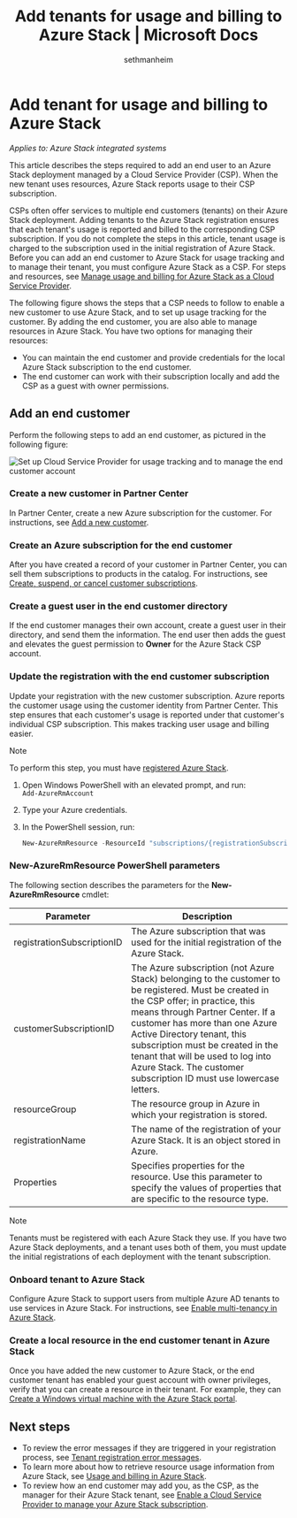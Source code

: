 ﻿---
title: Add tenants for usage and billing to Azure Stack | Microsoft Docs
description: The steps required add an end user to Azure Stack managed by a Cloud Service Provider (CSP).
services: azure-stack
documentationcenter: ''
author: sethmanheim
manager: femila
editor: ''

ms.service: azure-stack
ms.workload: na
pms.tgt_pltfrm: na
ms.devlang: na
ms.topic: article
ms.date: 05/07/2019
ms.author: sethm
ms.reviewer: alfredop
ms.lastreviewed: 05/07/2019

---

# Add tenant for usage and billing to Azure Stack

*Applies to: Azure Stack integrated systems*

This article describes the steps required to add an end user to an Azure Stack deployment managed by a Cloud Service Provider (CSP). When the new tenant uses resources, Azure Stack reports usage to their CSP subscription.

CSPs often offer services to multiple end customers (tenants) on their Azure Stack deployment. Adding tenants to the Azure Stack registration ensures that each tenant's usage is reported and billed to the corresponding CSP subscription. If you do not complete the steps in this article, tenant usage is charged to the subscription used in the initial registration of Azure Stack. Before you can add an end customer to Azure Stack for usage tracking and to manage their tenant, you must configure Azure Stack as a CSP. For steps and resources, see [Manage usage and billing for Azure Stack as a Cloud Service Provider](azure-stack-add-manage-billing-as-a-csp.md).

The following figure shows the steps that a CSP needs to follow to enable a new customer to use Azure Stack, and to set up usage tracking for the customer. By adding the end customer, you are also able to manage resources in Azure Stack. You have two options for managing their resources:

- You can maintain the end customer and provide credentials for the local Azure Stack subscription to the end customer.  
- The end customer can work with their subscription locally and add the CSP as a guest with owner permissions.  

## Add an end customer

Perform the following steps to add an end customer, as pictured in the following figure:

![Set up Cloud Service Provider for usage tracking and to manage the end customer account](media/azure-stack-csp-enable-billing-usage-tracking/process-csp-enable-billing.png)

### Create a new customer in Partner Center

In Partner Center, create a new Azure subscription for the customer. For instructions, see [Add a new customer](/partner-center/add-a-new-customer).

### Create an Azure subscription for the end customer

After you have created a record of your customer in Partner Center, you can sell them subscriptions to products in the catalog. For instructions, see [Create, suspend, or cancel customer subscriptions](/partner-center/create-a-new-subscription).

### Create a guest user in the end customer directory

If the end customer manages their own account, create a guest user in their directory, and send them the information. The end user then adds the guest and elevates the guest permission to **Owner** for the Azure Stack CSP account.

### Update the registration with the end customer subscription

Update your registration with the new customer subscription. Azure reports the customer usage using the customer identity from Partner Center. This step ensures that each customer's usage is reported under that customer's individual CSP subscription. This makes tracking user usage and billing easier.

> [!NOTE]  
> To perform this step, you must have [registered Azure Stack](azure-stack-registration.md).

1. Open Windows PowerShell with an elevated prompt, and run:  
    `Add-AzureRmAccount`
2. Type your Azure credentials.
3. In the PowerShell session, run:

   ```powershell
   New-AzureRmResource -ResourceId "subscriptions/{registrationSubscriptionId}/resourceGroups/{resourceGroup}/providers/Microsoft.AzureStack/registrations/{registrationName}/customerSubscriptions/{customerSubscriptionId}" -ApiVersion 2017-06-01 -Properties <PSObject>
   ```

### New-AzureRmResource PowerShell parameters

The following section describes the parameters for the **New-AzureRmResource** cmdlet:

| Parameter | Description |
| --- | --- |
|registrationSubscriptionID | The Azure subscription that was used for the initial registration of the Azure Stack.|
| customerSubscriptionID | The Azure subscription (not Azure Stack) belonging to the customer to be registered. Must be created in the CSP offer; in practice, this means through Partner Center. If a customer has more than one Azure Active Directory tenant, this subscription must be created in the tenant that will be used to log into Azure Stack. The customer subscription ID must use lowercase letters. |
| resourceGroup | The resource group in Azure in which your registration is stored. |
| registrationName | The name of the registration of your Azure Stack. It is an object stored in Azure. |
| Properties | Specifies properties for the resource. Use this parameter to specify the values of properties that are specific to the resource type.

> [!NOTE]  
> Tenants must be registered with each Azure Stack they use. If you have two Azure Stack deployments, and a tenant uses both of them, you must update the initial registrations of each deployment with the tenant subscription.

### Onboard tenant to Azure Stack

Configure Azure Stack to support users from multiple Azure AD tenants to use services in Azure Stack. For instructions, see [Enable multi-tenancy in Azure Stack](azure-stack-enable-multitenancy.md).

### Create a local resource in the end customer tenant in Azure Stack

Once you have added the new customer to Azure Stack, or the end customer tenant has enabled your guest account with owner privileges, verify that you can create a resource in their tenant. For example, they can [Create a Windows virtual machine with the Azure Stack portal](../user/azure-stack-quick-windows-portal.md).

## Next steps

- To review the error messages if they are triggered in your registration process, see [Tenant registration error messages](azure-stack-csp-ref-infrastructure.md#usage-and-billing-error-codes).
- To learn more about how to retrieve resource usage information from Azure Stack, see [Usage and billing in Azure Stack](azure-stack-billing-and-chargeback.md).
- To review how an end customer may add you, as the CSP, as the manager for their Azure Stack tenant, see [Enable a Cloud Service Provider to manage your Azure Stack subscription](../user/azure-stack-csp-enable-billing-usage-tracking.md).
